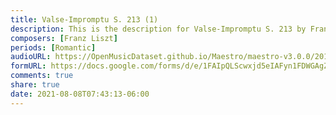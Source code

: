 ```yaml
---
title: Valse-Impromptu S. 213 (1)
description: This is the description for Valse-Impromptu S. 213 by Franz Liszt
composers: [Franz Liszt]
periods: [Romantic]
audioURL: https://OpenMusicDataset.github.io/Maestro/maestro-v3.0.0/2015/MIDI-Unprocessed_R1_D1-1-8_mid--AUDIO-from_mp3_05_R1_2015_wav--1.midi
formURL: https://docs.google.com/forms/d/e/1FAIpQLScwxjd5eIAFyn1FDWGAgZ5zs9PGbcZ7PmQyC3tWRpZBNFZV6A/viewform
comments: true
share: true
date: 2021-08-08T07:43:13-06:00
---
```

